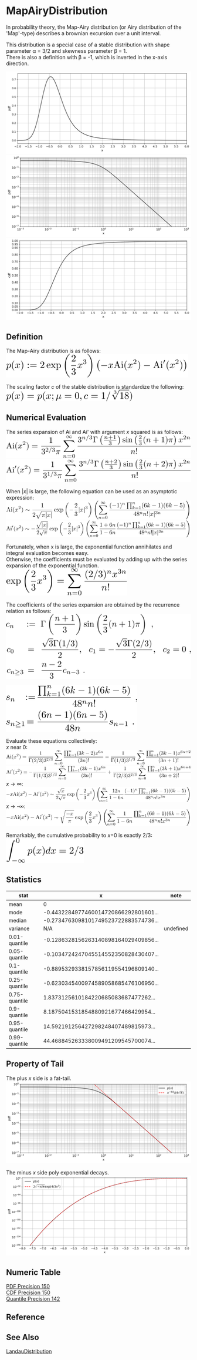 # MapAiryDistribution
 
In probability theory, the Map-Airy distribution (or Airy distribution of the 'Map'-type) describes a brownian excursion over a unit interval.  

This distribution is a special case of a stable distribution with shape parameter &alpha; = 3/2 and skewness parameter &beta; = 1.  
There is also a definition with &beta; = -1, which is inverted in the x-axis direction.  

![pdf](figures/mapairy_pdf.svg)  
![pdf-loglog](figures/mapairy_pdf_loglog.svg)  
![cdf](figures/mapairy_cdf.svg)  

## Definition
The Map-Airy distribution is as follows:  
![mapairy1](figures/mapairy1.svg)  

The scaling factor *c* of the stable distribution is standardize the following:  
![mapairy2](figures/mapairy2.svg)  

## Numerical Evaluation
The series expansion of Ai and Ai' with argument *x* squared is as follows:  
![mapairy3](figures/mapairy3.svg)  
![mapairy4](figures/mapairy4.svg)  

When |*x*| is large, the following equation can be used as an asymptotic expression:  
![mapairy5](figures/mapairy5.svg)  
![mapairy6](figures/mapairy6.svg)  

Fortunately, when x is large, the exponential function annihilates and integral evaluation becomes easy.  
Otherwise, the coefficients must be evaluated by adding up with the series expansion of the exponential function.  
![mapairy7](figures/mapairy7.svg)  

The coefficients of the series expansion are obtained by the recurrence relation as follows:  
![mapairy8](figures/mapairy8.svg)  

![mapairy9](figures/mapairy9.svg)  

Evaluate these equations collectively:  
*x* near 0:  
![mapairy12](figures/mapairy12.svg)  
![mapairy13](figures/mapairy13.svg)  
*x* &rarr; &infin;:  
![mapairy10](figures/mapairy10.svg)  
*x* &rarr; -&infin;:  
![mapairy11](figures/mapairy11.svg)  

Remarkably, the cumulative probability to *x*=0 is exactly 2/3:  
![mapairy14](figures/mapairy14.svg)  

## Statistics

|stat|x|note|
|----|----|----|
|mean|0||
|mode  |-0.4432284977460014720866292801601...||
|median|-0.2734763098101749523722883574736...||
|variance|N/A|undefined|
|0.01-quantile|-0.1286328156263140898164029409856...||
|0.05-quantile|-0.1034724247045514552350828430407...||
|0.1-quantile |-0.8895329338157856119554196809140...||
|0.25-quantile|-0.6230345400974589058685476106950...||
|0.75-quantile|1.8373125610184220685083687477262...||
|0.9-quantile |8.1875041531854880921677466429954...||
|0.95-quantile|14.592191256427298248407489815973...||
|0.99-quantile|44.468845263338009491209545700074...||

## Property of Tail

The plus *x* side is a fat-tail.  
![plus tail approx](figures/mapairy_pdf_loglog_plimit.svg)

The minus *x* side poly exponential decays.  
![minus tail approx](figures/mapairy_pdf_loglog_nlimit.svg)

## Numeric Table
[PDF Precision 150](results/pdf_precision150.csv)  
[CDF Precision 150](results/cdf_precision150.csv)  
[Quantile Precision 142](results/quantile_precision142.csv)  

## Reference

## See Also
[LandauDistribution](https://github.com/tk-yoshimura/LandauDistribution)
